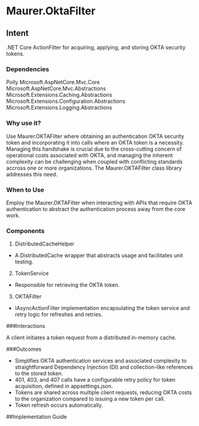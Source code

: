 # Maurer.OktaFilter

## Intent

.NET Core ActionFilter for acquiring, applying, and storing OKTA security tokens.

### Dependencies

Polly
Microsoft.AspNetCore.Mvc.Core
Microsoft.AspNetCore.Mvc.Abstractions
Microsoft.Extensions.Caching.Abstractions
Microsoft.Extensions.Configuration.Abstractions
Microsoft.Extensions.Logging.Abstractions

### Why use it?
Use Maurer.OKTAFilter where obtaining an authentication OKTA security token and incorporating it into calls where an OKTA token is a necessity. Managing this handshake is crucial due to the cross-cutting concern of operational costs associated with OKTA, and managing the inherent complexity can be challenging when coupled with conflicting standards accross one or more organizations. The Maurer.OKTAFilter class library addresses this need.

### When to Use

Employ the Maurer.OKTAFilter when interacting with APIs that require OKTA authentication to abstract the authentication process away from the core work.

### Components

1. DistributedCacheHelper
  * A DistributedCache wrapper that abstracts usage and facilitates unit testing.
2. TokenService
  * Responsible for retrieving the OKTA token.
3. OKTAFilter
  * IAsyncActionFilter implementation encapsulating the token service and retry logic for refreshes and retries.

###Interactions

A client initiates a token request from a distributed in-memory cache.

###Outcomes

* Simplifies OKTA authentication services and associated complexity to straightforward Dependency Injection (DI) and collection-like references to the stored token.
* 401, 403, and 407 calls have a configurable retry policy for token acquisition, defined in appsettings.json.
* Tokens are shared across multiple client requests, reducing OKTA costs to the organization compared to issuing a new token per call.
* Token refresh occurs automatically.

##Implementation Guide
